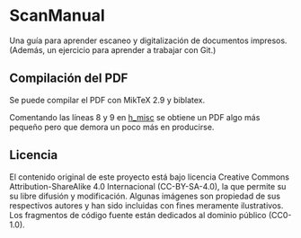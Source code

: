 # ScanManual

Una guía para aprender escaneo y digitalización de documentos impresos.
(Además, un ejercicio para aprender a trabajar con Git.)

## Compilación del PDF

Se puede compilar el PDF con MikTeX 2.9 y biblatex.

Comentando las líneas  8 y 9 en [h_misc](headers/h_misc.tex) se obtiene un PDF algo más pequeño pero que demora un poco más en producirse.

## Licencia

El contenido original de este proyecto está bajo licencia Creative Commons Attribution-ShareAlike 4.0 Internacional (CC-BY-SA-4.0), la que permite su su libre difusión y modificación. Algunas imágenes son propiedad de sus respectivos autores y han sido incluidas con fines meramente ilustrativos. Los fragmentos de código fuente están dedicados al dominio público (CC0-1.0).
